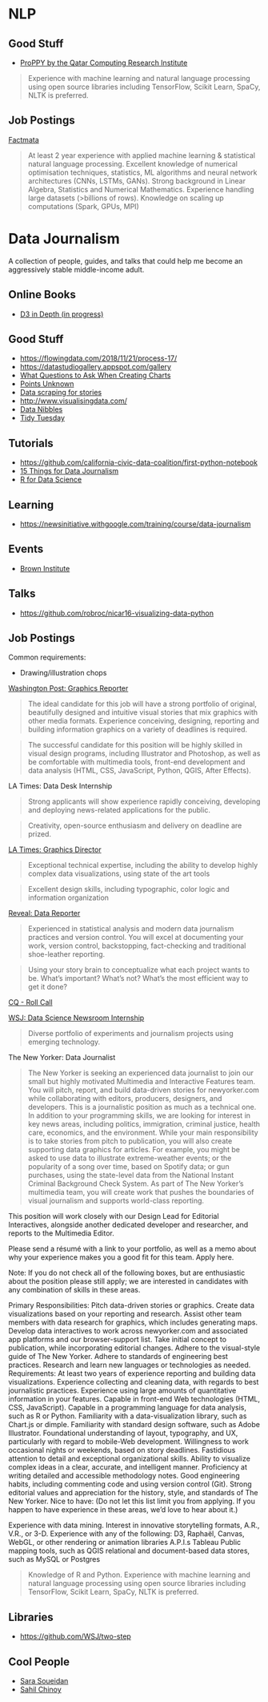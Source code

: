 # NLP

## Good Stuff

- [ProPPY by the Qatar Computing Research Institute](http://proppy.qcri.org/)

> Experience with machine learning and natural language processing using open source libraries including TensorFlow, Scikit Learn, SpaCy, NLTK is preferred.

## Job Postings

[Factmata](https://angel.co/factmata/jobs)

> At least 2 year experience with applied machine learning & statistical natural language processing. Excellent knowledge of numerical optimisation techniques, statistics, ML algorithms and neural network architectures (CNNs, LSTMs, GANs). Strong background in Linear Algebra, Statistics and Numerical Mathematics. Experience handling large datasets (>billions of rows). Knowledge on scaling up computations (Spark, GPUs, MPI) 


# Data Journalism
A collection of people, guides, and talks that could help me become an aggressively stable middle-income adult.

## Online Books

- [D3 in Depth (in progress)](https://d3indepth.com/)

## Good Stuff

- https://flowingdata.com/2018/11/21/process-17/
- https://datastudiogallery.appspot.com/gallery
- [What Questions to Ask When Creating Charts](https://blog.datawrapper.de/better-charts/)
- [Points Unknown](http://pointsunknown.nyc/)
- [Data scraping for stories](http://r.mediapusher.eu/mk/mr/ZJ6S4KJhnXy9Vi1clPdj2UiLu5zGJZ_QFeBZqNufdVMKEw_EnPq8ms_Nisn3xayQCMfXChoK6NmtaRHiSE4p9MnKK3B2JJXlYdKpoA)
- http://www.visualisingdata.com/
- [Data Nibbles](https://datanibbl.es/)
- [Tidy Tuesday](https://github.com/rfordatascience/tidytuesday)

## Tutorials

- https://github.com/california-civic-data-coalition/first-python-notebook
- [15 Things for Data Journalism](https://github.com/epetenko/15-things-for-dj)
- [R for Data Science](http://r4ds.had.co.nz/)

## Learning

- https://newsinitiative.withgoogle.com/training/course/data-journalism

## Events

- [Brown Institute](https://brown.columbia.edu/events)

## Talks

- https://github.com/robroc/nicar16-visualizing-data-python

## Job Postings

Common requirements:
- Drawing/illustration chops

[Washington Post: Graphics Reporter](http://washpostpr.tumblr.com/post/176949934717/job-posting-graphics-reporter)

> The ideal candidate for this job will have a strong portfolio of original, beautifully designed and intuitive visual stories that mix graphics with other media formats. Experience conceiving, designing, reporting and building information graphics on a variety of deadlines is required.

> The successful candidate for this position will be highly skilled in visual design programs, including Illustrator and Photoshop, as well as be comfortable with multimedia tools, front-end development and data analysis (HTML, CSS, JavaScript, Python, QGIS, After Effects).

LA Times: Data Desk Internship

> Strong applicants will show experience rapidly conceiving, developing and deploying news-related applications for the public.

> Creativity, open-source enthusiasm and delivery on deadline are prized.

[LA Times: Graphics Director](https://www.journalismjobs.com/1647243-graphics-director-los-angeles-times)

> Exceptional technical expertise, including the ability to develop highly complex data visualizations, using state of the art tools 

> Excellent design skills, including typographic, color logic and information organization

[Reveal: Data Reporter](https://www.revealnews.org/job-opportunities/data-reporter/)

> Experienced in statistical analysis and modern data journalism practices and version control. You will excel at documenting your work, version control, backstopping, fact-checking and traditional shoe-leather reporting.

> Using your story brain to conceptualize what each project wants to be. What’s important? What’s not? What’s the most efficient way to get it done?

[CQ - Roll Call](https://www.linkedin.com/jobs/view/newsroom-developer-at-cq-roll-call-inc-874555572/)

[WSJ: Data Science Newsroom Internship](https://wsj.jobs/new-york-ny/summer-2019-data-science-newsroom-internship-at-the-wall-street-journal/B402800BC18C4AC2A262CC08A5313AC5/job/)

> Diverse portfolio of experiments and journalism projects using emerging technology.

The New Yorker: Data Journalist

> The New Yorker is seeking an experienced data journalist to join our small but highly motivated Multimedia and Interactive Features team. You will pitch, report, and build data-driven stories for newyorker.com while collaborating with editors, producers, designers, and developers. This is a journalistic position as much as a technical one. In addition to your programming skills, we are looking for interest in key news areas, including politics, immigration, criminal justice, health care, economics, and the environment. While your main responsibility is to take stories from pitch to publication, you will also create supporting data graphics for articles. For example, you might be asked to use data to illustrate extreme-weather events; or the popularity of a song over time, based on Spotify data; or gun purchases, using the state-level data from the National Instant Criminal Background Check System. As part of The New Yorker’s multimedia team, you will create work that pushes the boundaries of visual journalism and supports world-class reporting.

This position will work closely with our Design Lead for Editorial Interactives, alongside another dedicated developer and researcher, and reports to the Multimedia Editor.

Please send a résumé with a link to your portfolio, as well as a memo about why your experience makes you a good fit for this team. Apply here.

Note: If you do not check all of the following boxes, but are enthusiastic about the position please still apply; we are interested in candidates with any combination of skills in these areas.

Primary Responsibilities:
Pitch data-driven stories or graphics.
Create data visualizations based on your reporting and research.
Assist other team members with data research for graphics, which includes generating maps.
Develop data interactives to work across newyorker.com and associated app platforms and our browser-support list.
Take initial concept to publication, while incorporating editorial changes.
Adhere to the visual-style guide of The New Yorker.
Adhere to standards of engineering best practices.
Research and learn new languages or technologies as needed.
Requirements:
At least two years of experience reporting and building data visualizations.
Experience collecting and cleaning data, with regards to best journalistic practices.
Experience using large amounts of quantitative information in your features.
Capable in front-end Web technologies (HTML, CSS, JavaScript).
Capable in a programming language for data analysis, such as R or Python.
Familiarity with a data-visualization library, such as Chart.js or dimple.
Familiarity with standard design software, such as Adobe Illustrator.
Foundational understanding of layout, typography, and UX, particularly with regard to mobile-Web development.
Willingness to work occasional nights or weekends, based on story deadlines.
Fastidious attention to detail and exceptional organizational skills.
Ability to visualize complex ideas in a clear, accurate, and intelligent manner.
Proficiency at writing detailed and accessible methodology notes.
Good engineering habits, including commenting code and using version control (Git).
Strong editorial values and appreciation for the history, style, and standards of The New Yorker.
Nice to have:
(Do not let this list limit you from applying. If you happen to have experience in these areas, we’d love to hear about it.)

Experience with data mining.
Interest in innovative storytelling formats, A.R., V.R., or 3-D.
Experience with any of the following:
D3, Raphaël, Canvas, WebGL, or other rendering or animation libraries
A.P.I.s
Tableau Public
mapping tools, such as QGIS
relational and document-based data stores, such as MySQL or Postgres

> Knowledge of R and Python. Experience with machine learning and natural language processing using open source libraries including TensorFlow, Scikit Learn, SpaCy, NLTK is preferred.

## Libraries

- https://github.com/WSJ/two-step

## Cool People

- [Sara Soueidan](https://www.sarasoueidan.com/)
- [Sahil Chinoy](https://sahilchinoy.com/)
